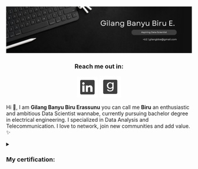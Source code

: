 <a><img src="https://github.com/gilangbbe/gilangbbe/blob/main/SVG/White%20Minimalist%20Corporate%20Personal%20Profile%20LinkedIn%20Banner.png"/></a>
<p align ="center"><h3 align="center">Reach me out in:</h3></p>
<p align="center">
  <a href="https://linkedin.com/in/gilangbbe"><img width="57px" height="57px" alt="LinkedIn" title="LinkedIn" src="https://github.com/gilangbbe/gilangbbe/blob/main/SVG/Linkedin%20logo.png"/></a>
  <a href="https://goodreads.com/in/gilangbbe"><img width="59px" height="59px" alt="Goodreads" title="Goodreads" src="https://github.com/gilangbbe/gilangbbe/blob/main/SVG/Goodreads%20logo.png"/></a>
</p>
<p>
  Hi 👋, I am <strong>Gilang Banyu Biru Erassunu</strong> you can call me <strong>Biru</strong> an enthusiastic and ambitious Data Scientist wannabe, currently pursuing bachelor degree in electrical engineering. I specialized in Data Analysis and Telecommunication. I love to network, join new communities and add value. ✨
</p>
<p>
<details>
<summary><h3>My certification:</h3></summary>
<a href="https://coursera.org/share/0511e8c44065dbd1c475f32dac64237e">
  <figure>
  <img src="https://github.com/gilangbbe/gilangbbe/blob/main/SVG/Certificate/IBM%20DATA%20SCIENCE_page-0001.jpg" width="460px" alt="IBM Data Science" title="IBM Data Science"/>
    <br>
    <figcaption><strong>IBM Data Science Professional Certificate</strong></figcaption>
    </br>
  </figure>
</a> 
  <br></br>
<a href="https://coursera.org/share/0511e8c44065dbd1c475f32dac64237e">
  <figure>
  <img src="https://github.com/gilangbbe/gilangbbe/blob/main/SVG/Certificate/IBM%20DATA%20SCIENCE_page-0001.jpg" width="460px" alt="IBM Data Science" title="IBM Data Science"/>
    <br>
    <figcaption><strong>IBM Data Science Professional Certificate</strong></figcaption>
    </br>
  </figure>
</a>
  
</details>
  
</p>

<!--
**gilangbbe/gilangbbe** is a ✨ _special_ ✨ repository because its `README.md` (this file) appears on your GitHub profile.

Here are some ideas to get you started:

- 🔭 I’m currently working on ...
- 🌱 I’m currently learning ...
- 👯 I’m looking to collaborate on ...
- 🤔 I’m looking for help with ...
- 💬 Ask me about ...
- 📫 How to reach me: ...
- 😄 Pronouns: ...
- ⚡ Fun fact: ...
-->
